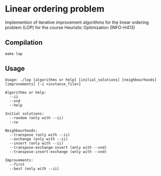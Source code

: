 # Linear ordering problem
Implemention of iterative improvement algorithms for the linear ordering problem (LOP) for the course Heuristic Optimization (INFO-H413)

## Compilation

~~~
make lop
~~~


## Usage

```plaintext
Usage: ./lop [algorithms or help] [initial_solutions] [neighbourhoods] [improvements] [-i <instance_file>]

Algorithms or help:
  --ii
  --vnd
  --help

Initial solutions:
  --random (only with --ii)
  --cw

Neighbourhoods:
  --transpose (only with --ii)
  --exchange (only with --ii)
  --insert (only with --ii)
  --transpose-exchange-insert (only with --vnd)
  --transpose-insert-exchange (only with --vnd)

Improvements:
  --first
  --best (only with --ii)

```
~~~
